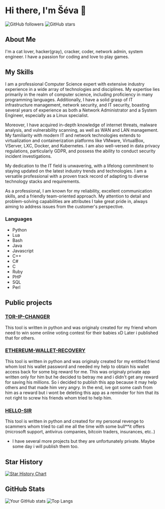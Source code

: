 # Hi there, I'm Šéva 👋

![GitHub followers](https://img.shields.io/github/followers/seevik2580?style=social)
![GitHub stars](https://img.shields.io/github/stars/seevik2580?style=social)

## About Me

I'm a cat lover, hacker(gray), cracker, coder, network admin, system engineer. I have a passion for coding and love to play games.

## My Skills

I am a professional Computer Science expert with extensive industry experience in a wide array of technologies and disciplines. My expertise lies primarily in the realm of computer science, including proficiency in many programming languages. Additionally, I have a solid grasp of IT infrastructure management, network security, and IT security, boasting several years of experience as both a Network Administrator and a System Engineer, especially as a Linux specialist.

Moreover, I have acquired in-depth knowledge of internet threats, malware analysis, and vulnerability scanning, as well as WAN and LAN management. My familiarity with modern IT and network technologies extends to virtualization and containerization platforms like VMware, VirtualBox, VServer, LXC, Docker, and Kubernetes. I am also well-versed in data privacy regulations, particularly GDPR, and possess the ability to conduct security incident investigations.

My dedication to the IT field is unwavering, with a lifelong commitment to staying updated on the latest industry trends and technologies. I am a versatile professional with a proven track record of adapting to diverse technology stacks and requirements.

As a professional, I am known for my reliability, excellent communication skills, and a friendly team-oriented approach. My attention to detail and problem-solving capabilities are attributes I take great pride in, always aiming to address issues from the customer's perspective.

### Languages
- Python
- Lua
- Bash
- Java
- Javascript
- C++
- C#
- C
- Ruby
- PHP
- SQL
- Perl

## Public projects

### [TOR-IP-CHANGER](https://github.com/seevik2580/tor-ip-changer)
This tool is written in python and was originaly created for my friend whom need to win some online voting contest for their babies xD Later i published that for others.

### [ETHEREUM-WALLET-RECOVERY](https://github.com/seevik2580/ethereum-wallet-recovery)
This tool is written in python and was originaly created for my entitled friend whom lost his wallet password and needed my help to obtain his wallet access back for some big reward for me. This was originaly private app written only for him but he decided to betray me and i didn't get any reward for saving his millions. So i decided to publish this app because it may help others and that made him very angry. In the end, ive got some cash from him as a reward but i wont be deleting this app as a reminder for him that its not right to screw his friends whom tried to help him.

### [HELLO-SIR](https://github.com/seevik2580/hello-sir)
This tool is written in python and created for my personal revenge to scammers whom tried to call me all the time with some bull**it offers (microsoft support, antivirus companies, bitcoin traders, insurances, etc..)

- I have several more projects but they are unfortunately private. Maybe some day i will publish them too.

## Star History

[![Star History Chart](https://api.star-history.com/svg?repos=seevik2580/tor-ip-changer,seevik2580/ethereum-wallet-recovery,seevik2580/hello-sir&type=Date)](https://star-history.com/#seevik2580/tor-ip-changer&seevik2580/ethereum-wallet-recovery&seevik2580/hello-sir&Date)

## GitHub Stats

![Your GitHub stats](https://github-readme-stats.vercel.app/api?username=seevik2580&show_icons=true&theme=radical)
![Top Langs](https://github-readme-stats.vercel.app/api/top-langs/?username=seevik2580&layout=compact&theme=radical)
